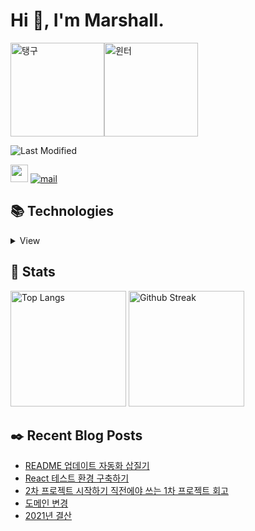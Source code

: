 # Hi 👋, I'm Marshall.

<img src="https://marshallku.github.io/marshallku/assets/images/taengoo5.gif" alt="탱구" height="150" /><img src="https://marshallku.github.io/marshallku/assets/images/winter21.gif" alt="윈터" height="150" />

![Last Modified](<https://img.shields.io/badge/Last%20Modified-2022/02/16%2000:15%20(KST)-%23121212?style=flat>)

[<img height="28" src="https://marshallku.github.io/marshallku/assets/icons/blog-badge.svg" />][blog]
[![mail](https://img.shields.io/badge/MAIL-F9E000?style=for-the-badge&logo=GMAIL&logoColor=%23000000)](mailto:marshall@kakao.com)

## 📚 Technologies

<details>
<summary>View</summary>

### Languages

![javascript](https://img.shields.io/badge/javascript%20-%23323330.svg?&style=for-the-badge&logo=javascript&logoColor=%23F7DF1E)
![typescript](https://img.shields.io/badge/typescript%20-%23007ACC.svg?&style=for-the-badge&logo=typescript&logoColor=white)
![html5](https://img.shields.io/badge/html5%20-%23E34F26.svg?&style=for-the-badge&logo=html5&logoColor=white)
![css3](https://img.shields.io/badge/css3%20-%231572B6.svg?&style=for-the-badge&logo=css3&logoColor=white)
![PHP](https://img.shields.io/badge/PHP-777BB4?style=for-the-badge&logo=php&logoColor=white)

### Frameworks, Libraries, etc...

![nodejs](https://img.shields.io/badge/Node.js-43853D?style=for-the-badge&logo=node.js&logoColor=white)
![react](https://img.shields.io/badge/react%20-%2320232a.svg?&style=for-the-badge&logo=react&logoColor=%2361DAFB)
![jquery](https://img.shields.io/badge/jquery%20-%230769AD.svg?&style=for-the-badge&logo=jquery&logoColor=white)
![webpack](https://img.shields.io/badge/webpack%20-%238DD6F9.svg?&style=for-the-badge&logo=webpack&logoColor=black)

### Databases

![mysql](https://img.shields.io/badge/mysql-%2300f.svg?&style=for-the-badge&logo=mysql&logoColor=white)
![MongoDB](https://img.shields.io/badge/MongoDB-%234ea94b.svg?&style=for-the-badge&logo=mongodb&logoColor=white)

### Servers

![nginx](https://img.shields.io/badge/nginx%20-%23009639.svg?&style=for-the-badge&logo=nginx&logoColor=white)
![apache](https://img.shields.io/badge/apache%20-%23D42029.svg?&style=for-the-badge&logo=apache&logoColor=white)

### Version Control

![git](https://img.shields.io/badge/git%20-%23F05033.svg?&style=for-the-badge&logo=git&logoColor=white)
![github](https://img.shields.io/badge/github%20-%23121011.svg?&style=for-the-badge&logo=github&logoColor=white)

### Tools

![vsc](https://img.shields.io/badge/vsc-005FED?style=for-the-badge&logo=visual%20studio%20code&logoColor=white)
![adobe photoshop](https://img.shields.io/badge/adobe%20photoshop%20-%2331A8FF.svg?&style=for-the-badge&logo=adobe%20photoshop&logoColor=white)
![adobe illustrator](https://img.shields.io/badge/adobe%20illustrator%20-%23FF9A00.svg?&style=for-the-badge&logo=adobe%20illustrator&logoColor=white)

### OS

![windows](https://img.shields.io/badge/Windows-0078D6?style=for-the-badge&logo=windows&logoColor=white)
![ubuntu](https://img.shields.io/badge/Ubuntu-E95420?style=for-the-badge&logo=ubuntu&logoColor=white)
![macOS](https://img.shields.io/badge/macos-000000?style=for-the-badge&logo=apple&logoColor=white)

### Learning

![C++](https://img.shields.io/badge/C%2B%2B-00599C?style=for-the-badge&logo=c%2B%2B&logoColor=white)
![Python](https://img.shields.io/badge/Python-14354C?style=for-the-badge&logo=python&logoColor=white)
</details>

## 💜 Stats

[<img src="https://github-readme-stats.vercel.app/api/top-langs/?username=marshallku&langs_count=8&layout=compact&theme=onedark&hide_border=true" alt="Top Langs" height="185" />](https://github.com/anuraghazra/github-readme-stats)
[<img src="https://github-readme-streak-stats.herokuapp.com/?user=marshallku&theme=onedark&border=00000000" alt="Github Streak" height="185" />](https://git.io/streak-stats)

## ✒️ Recent Blog Posts

<!-- BLOG-POST-LIST:START -->
- [README 업데이트 자동화 삽질기](https://marshallku.com/web/log/readme-%ec%97%85%eb%8d%b0%ec%9d%b4%ed%8a%b8-%ec%9e%90%eb%8f%99%ed%99%94-%ec%82%bd%ec%a7%88%ea%b8%b0)
- [React 테스트 환경 구축하기](https://marshallku.com/web/tips/react-%ed%85%8c%ec%8a%a4%ed%8a%b8-%ed%99%98%ea%b2%bd-%ea%b5%ac%ec%b6%95%ed%95%98%ea%b8%b0)
- [2차 프로젝트 시작하기 직전에야 쓰는 1차 프로젝트 회고](https://marshallku.com/web/log/2%ec%b0%a8-%ed%94%84%eb%a1%9c%ec%a0%9d%ed%8a%b8-%ec%8b%9c%ec%9e%91%ed%95%98%ea%b8%b0-%ec%a7%81%ec%a0%84%ec%97%90%ec%95%bc-%ec%93%b0%eb%8a%94-1%ec%b0%a8-%ed%9a%8c%ea%b3%a0)
- [도메인 변경](https://marshallku.com/notice/%eb%8f%84%eb%a9%94%ec%9d%b8-%eb%b3%80%ea%b2%bd)
- [2021년 결산](https://marshallku.com/notice/2021%eb%85%84-%ea%b2%b0%ec%82%b0)
<!-- BLOG-POST-LIST:END -->

[blog]: https://marshallku.com
